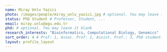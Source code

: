 ```yaml
---
name: Miray Unlu Yazici
photo: /images/people/miray_unlu_yazici.jpg # optional. You may leave it blank 
status: PhD Student # Professor, Student, ... 
email: miray.unlu@agu.edu.tr
phd: # optional. You may leave it blank
research_interests: "Bioinformatics, Computational Biology, Genomics"
sort_order: 4 # Prof: 1, Assoc. Prof: 2, Assist. Prof.: 3, PhD student: 4, MSc student: 5, Undergrad student: 6
layout: profile_layout
---
```


